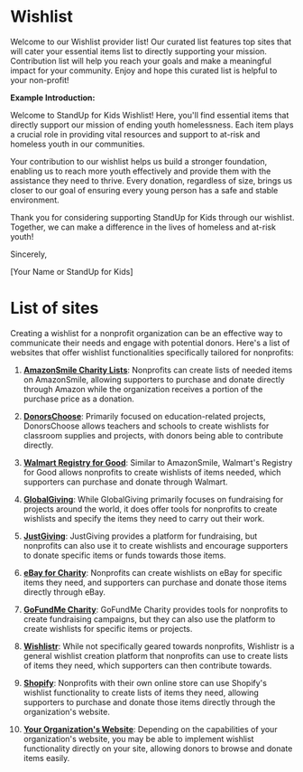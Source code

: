 # Wishlist

Welcome to our Wishlist provider list! Our curated list features top sites that will cater your essential items list to directly supporting your mission. Contribution list will help you reach your goals and make a meaningful impact for your community. Enjoy and hope this curated list is helpful to your non-profit!

**Example Introduction:**

Welcome to StandUp for Kids Wishlist! Here, you'll find essential items that directly support our mission of ending youth homelessness. Each item plays a crucial role in providing vital resources and support to at-risk and homeless youth in our communities.

Your contribution to our wishlist helps us build a stronger foundation, enabling us to reach more youth effectively and provide them with the assistance they need to thrive. Every donation, regardless of size, brings us closer to our goal of ensuring every young person has a safe and stable environment.

Thank you for considering supporting StandUp for Kids through our wishlist. Together, we can make a difference in the lives of homeless and at-risk youth!

Sincerely,

[Your Name or StandUp for Kids]

# List of sites
Creating a wishlist for a nonprofit organization can be an effective way to communicate their needs and engage with potential donors. Here's a list of websites that offer wishlist functionalities specifically tailored for nonprofits:

1. **[AmazonSmile Charity Lists](https://org.amazon.com/amazon.smile)**: Nonprofits can create lists of needed items on AmazonSmile, allowing supporters to purchase and donate directly through Amazon while the organization receives a portion of the purchase price as a donation.

2. **[DonorsChoose](https://www.donorschoose.org/)**: Primarily focused on education-related projects, DonorsChoose allows teachers and schools to create wishlists for classroom supplies and projects, with donors being able to contribute directly.

3. **[Walmart Registry for Good](https://www.walmart.com/registry/registryforgood/welcome)**: Similar to AmazonSmile, Walmart's Registry for Good allows nonprofits to create wishlists of items needed, which supporters can purchase and donate through Walmart.

4. **[GlobalGiving](https://www.globalgiving.org/)**: While GlobalGiving primarily focuses on fundraising for projects around the world, it does offer tools for nonprofits to create wishlists and specify the items they need to carry out their work.

5. **[JustGiving](https://www.justgiving.com/)**: JustGiving provides a platform for fundraising, but nonprofits can also use it to create wishlists and encourage supporters to donate specific items or funds towards those items.

6. **[eBay for Charity](https://www.charity.ebay.com/)**: Nonprofits can create wishlists on eBay for specific items they need, and supporters can purchase and donate those items directly through eBay.

7. **[GoFundMe Charity](https://charity.gofundme.com/)**: GoFundMe Charity provides tools for nonprofits to create fundraising campaigns, but they can also use the platform to create wishlists for specific items or projects.

8. **[Wishlistr](https://www.wishlistr.com/)**: While not specifically geared towards nonprofits, Wishlistr is a general wishlist creation platform that nonprofits can use to create lists of items they need, which supporters can then contribute towards.

9. **[Shopify](https://www.shopify.com/)**: Nonprofits with their own online store can use Shopify's wishlist functionality to create lists of items they need, allowing supporters to purchase and donate those items directly through the organization's website.

10. **[Your Organization's Website](#)**: Depending on the capabilities of your organization's website, you may be able to implement wishlist functionality directly on your site, allowing donors to browse and donate items easily.
